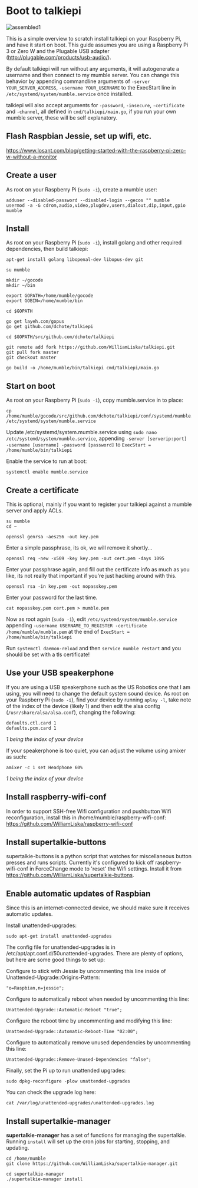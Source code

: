 # Boot to talkiepi
![assembled1](talkiepi_assembled_1.jpg "Assembled talkiepi 1")

This is a simple overview to scratch install talkiepi on your Raspberry Pi, and have it start on boot.  This guide assumes you are using a Raspberry Pi 3 or Zero W and the Plugable USB adapter (http://plugable.com/products/usb-audio/).


By default talkiepi will run without any arguments, it will autogenerate a username and then connect to my mumble server.
You can change this behavior by appending commandline arguments of `-server YOUR_SERVER_ADDRESS`, `-username YOUR_USERNAME` to the ExecStart line in `/etc/systemd/system/mumble.service` once installed.

talkiepi will also accept arguments for `-password`, `-insecure`, `-certificate` and `-channel`, all defined in `cmd/talkiepi/main.go`, if you run your own mumble server, these will be self explanatory.

## Flash Raspbian Jessie, set up wifi, etc.
https://www.losant.com/blog/getting-started-with-the-raspberry-pi-zero-w-without-a-monitor

## Create a user

As root on your Raspberry Pi (`sudo -i`), create a mumble user:
```
adduser --disabled-password --disabled-login --gecos "" mumble
usermod -a -G cdrom,audio,video,plugdev,users,dialout,dip,input,gpio mumble
```

## Install

As root on your Raspberry Pi (`sudo -i`), install golang and other required dependencies, then build talkiepi:
```
apt-get install golang libopenal-dev libopus-dev git

su mumble

mkdir ~/gocode
mkdir ~/bin

export GOPATH=/home/mumble/gocode
export GOBIN=/home/mumble/bin

cd $GOPATH

go get layeh.com/gopus
go get github.com/dchote/talkiepi

cd $GOPATH/src/github.com/dchote/talkiepi

git remote add fork https://github.com/WilliamLiska/talkiepi.git
git pull fork master
git checkout master

go build -o /home/mumble/bin/talkiepi cmd/talkiepi/main.go
```


## Start on boot

As root on your Raspberry Pi (`sudo -i`), copy mumble.service in to place:
```
cp /home/mumble/gocode/src/github.com/dchote/talkiepi/conf/systemd/mumble.service /etc/systemd/system/mumble.service
```

Update /etc/systemd/system.mumble.service using `sudo nano /etc/systemd/system/mumble.service`, appending `-server [serverip:port] -username [username] -password [password]` to `ExecStart = /home/mumble/bin/talkiepi`

Enable the service to run at boot:
```
systemctl enable mumble.service
```

## Create a certificate

This is optional, mainly if you want to register your talkiepi against a mumble server and apply ACLs.
```
su mumble
cd ~

openssl genrsa -aes256 -out key.pem
```

Enter a simple passphrase, its ok, we will remove it shortly...

```
openssl req -new -x509 -key key.pem -out cert.pem -days 1095
```

Enter your passphrase again, and fill out the certificate info as much as you like, its not really that important if you're just hacking around with this.

```
openssl rsa -in key.pem -out nopasskey.pem
```

Enter your password for the last time.

```
cat nopasskey.pem cert.pem > mumble.pem
```

Now as root again (`sudo -i`), edit `/etc/systemd/system/mumble.service` appending `-username USERNAME_TO_REGISTER -certificate /home/mumble/mumble.pem` at the end of `ExecStart = /home/mumble/bin/talkiepi`

Run `systemctl daemon-reload` and then `service mumble restart` and you should be set with a tls certificate!


## Use your USB speakerphone

If you are using a USB speakerphone such as the US Robotics one that I am using, you will need to change the default system sound device.
As root on your Raspberry Pi (`sudo -i`), find your device by running `aplay -l`, take note of the index of the device (likely 1) and then edit the alsa config (`/usr/share/alsa/alsa.conf`), changing the following:
```
defaults.ctl.card 1
defaults.pcm.card 1
```
_1 being the index of your device_


If your speakerphone is too quiet, you can adjust the volume using amixer as such:
```
amixer -c 1 set Headphone 60%
```
_1 being the index of your device_

## Install raspberry-wifi-conf

In order to support SSH-free Wifi configuration and pushbutton Wifi reconfiguration, install this in /home/mumble/raspberry-wifi-conf: https://github.com/WilliamLiska/raspberry-wifi-conf

## Install supertalkie-buttons

supertalkie-buttons is a python script that watches for miscellaneous button presses and runs scripts.  Currently it's configured to kick off raspberry-wifi-conf in ForceChange mode to 'reset' the Wifi settings.  Install it from https://github.com/WilliamLiska/supertalkie-buttons.

## Enable automatic updates of Raspbian

Since this is an internet-connected device, we should make sure it receives automatic updates.

Install unattended-upgrades:
```
sudo apt-get install unattended-upgrades
```
The config file for unattended-upgrades is in /etc/apt/apt.conf.d/50unattended-upgrades.  There are plenty of options, but here are some good things to set up:

Configure to stick with Jessie by uncommenting this line inside of Unattended-Upgrade::Origins-Pattern:
```
"o=Raspbian,n=jessie";
```

Configure to automatically reboot when needed by uncommenting this line:
```
Unattended-Upgrade::Automatic-Reboot "true";
```

Configure the reboot time by uncommenting and modifying this line:
```
Unattended-Upgrade::Automatic-Reboot-Time "02:00";
```

Configure to automatically remove unused dependencies by uncommenting this line:
```
Unattended-Upgrade::Remove-Unused-Dependencies "false";
```

Finally, set the Pi up to run unattended upgrades:
```
sudo dpkg-reconfigure -plow unattended-upgrades
```

You can check the upgrade log here:
```
cat /var/log/unattended-upgrades/unattended-upgrades.log
```
## Install supertalkie-manager
**supertalkie-manager** has a set of functions for managing the supertalkie.  Running `install` will set up the cron jobs for starting, stopping, and updating.
```
cd /home/mumble
git clone https://github.com/WilliamLiska/supertalkie-manager.git

cd supertalkie-manager
./supertalkie-manager install
```

